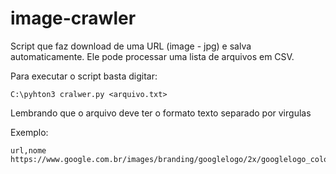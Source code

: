 # image-crawler
Script que faz download de uma URL (image - jpg) e salva automaticamente. Ele pode processar uma lista de arquivos em CSV.

Para executar o script basta digitar:

```
C:\pyhton3 cralwer.py <arquivo.txt>
```

Lembrando que o arquivo deve ter o formato texto separado por virgulas

Exemplo:
```csv
url,nome
https://www.google.com.br/images/branding/googlelogo/2x/googlelogo_color_272x92dp.png,nome_novo
```

